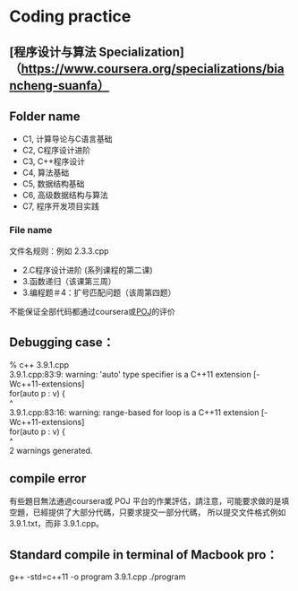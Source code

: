 # Coding practice

## [程序设计与算法 Specialization]（https://www.coursera.org/specializations/biancheng-suanfa）

## Folder name
- C1, 计算导论与C语言基础
- C2, C程序设计进阶
- C3, C++程序设计
- C4, 算法基础
- C5, 数据结构基础
- C6, 高级数据结构与算法
- C7, 程序开发项目实践

### File name
文件名规则：例如 2.3.3.cpp
* 2.C程序设计进阶 (系列课程的第二课)
* 3.函数递归（该课第三周）
* 3.编程题＃4：扩号匹配问题（该周第四题）

不能保证全部代码都通过coursera或[POJ](http://pkuic.openjudge.cn/)的评价



## Debugging case：  
% c++ 3.9.1.cpp  
3.9.1.cpp:83:9: warning: 'auto' type specifier is a C++11 extension [-Wc++11-extensions]  
for(auto p : v) {  
^  
3.9.1.cpp:83:16: warning: range-based for loop is a C++11 extension [-Wc++11-extensions]  
for(auto p : v) {  
^  
2 warnings generated.  


## compile error
有些題目無法通過coursera或 POJ 平台的作業評估，請注意，可能要求做的是填空題，已經提供了大部分代碼，只要求提交一部分代碼，
所以提交文件格式例如 3.9.1.txt，而非 3.9.1.cpp。


## Standard compile in terminal of Macbook pro：  
g++ -std=c++11 -o program 3.9.1.cpp
./program 
